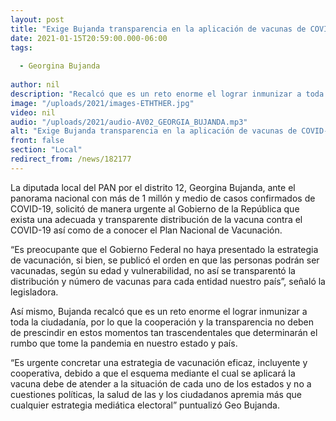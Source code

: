 ```yaml
---
layout: post
title: "Exige Bujanda transparencia en la aplicación de vacunas de COVID-19"
date: 2021-01-15T20:59:00.000-06:00
tags:
  
  - Georgina Bujanda
  
author: nil
description: "Recalcó que es un reto enorme el lograr inmunizar a toda la ciudadanía, por lo que la cooperación y la transparencia no deben de prescindir en estos momentos "
image: "/uploads/2021/images-ETHTHER.jpg"
video: nil
audio: "/uploads/2021/audio-AV02_GEORGIA_BUJANDA.mp3"
alt: "Exige Bujanda transparencia en la aplicación de vacunas de COVID-19"
front: false
section: "Local"
redirect_from: /news/182177
---
```


La diputada local del PAN por el distrito 12, Georgina Bujanda, ante el panorama nacional con más de 1 millón y medio de casos confirmados de COVID-19, solicitó de manera urgente al Gobierno de la República que exista una adecuada y transparente distribución de la vacuna contra el COVID-19 así como de a conocer  el Plan Nacional de Vacunación. 

“Es preocupante que el Gobierno Federal no haya presentado la estrategia de vacunación, si bien, se publicó el orden en que las personas podrán ser vacunadas, según su edad y vulnerabilidad, no así se transparentó la distribución y número de vacunas para cada entidad nuestro país”, señaló la legisladora.

Así mismo, Bujanda recalcó que es un reto enorme el lograr inmunizar a toda la ciudadanía, por lo que la cooperación y la transparencia no deben de prescindir en estos momentos tan trascendentales que determinarán el rumbo que tome la pandemia en nuestro estado y país. 

“Es urgente concretar una estrategia de vacunación eficaz, incluyente y cooperativa, debido a que el esquema mediante el cual se aplicará la vacuna debe de atender a la situación de cada uno de los estados y no a cuestiones políticas, la salud de las y los ciudadanos apremia más que cualquier estrategia mediática electoral” puntualizó Geo Bujanda.